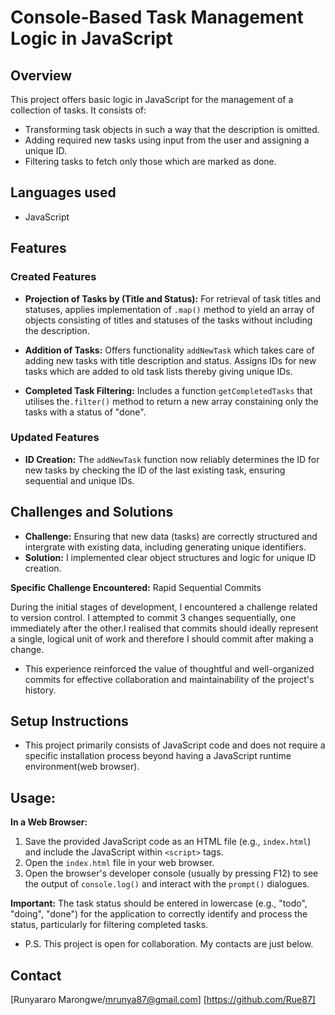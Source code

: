 # Console-Based Task Management Logic in JavaScript

## Overview

This project offers basic logic in JavaScript for the management of a collection of tasks. It consists of:
- Transforming task objects in such a way that the description is omitted.
- Adding required new tasks using input from the user and assigning a unique ID.
- Filtering tasks to fetch only those which are marked as done.

## Languages used

- JavaScript

## Features

### Created Features

 - **Projection of Tasks by (Title and Status):** For retrieval of task titles and statuses, applies implementation of `.map()` method to yield an array of objects consisting of titles and statuses of the tasks without including the description.

- **Addition of Tasks:** Offers functionality `addNewTask` which takes care of adding new tasks with title description and status. Assigns IDs for new tasks which are added to old task lists thereby giving unique IDs.

- **Completed Task Filtering:** Includes a function `getCompletedTasks` that utilises the`.filter()` method to return a new array constaining only the tasks with a status of "done".

### Updated Features

- **ID Creation:** The `addNewTask` function now reliably determines the ID for new tasks by checking the ID of the last existing task, ensuring sequential and unique IDs.

## Challenges and Solutions

- **Challenge:** Ensuring that new data (tasks) are correctly structured and intergrate with existing data, including generating unique identifiers.
- **Solution:** I implemented clear object structures and logic for unique ID creation.

**Specific Challenge Encountered:** Rapid Sequential Commits

During the initial stages of development, I encountered a challenge related  to version control. I attempted to commit 3 changes sequentially, one         immediately after the other.I realised that commits should ideally represent a single, logical unit of work and therefore I should commit after making a change.

- This experience reinforced the value of thoughtful and well-organized commits for effective collaboration and maintainability of the project's history.

## Setup Instructions

-  This project primarily consists of JavaScript code and does not require a specific installation process beyond having a JavaScript runtime environment(web browser).

## **Usage:**
**In a Web Browser:**
1. Save the provided JavaScript code as an HTML file (e.g., `index.html`)  and include the JavaScript within `<script>` tags.
2. Open the `index.html` file in your web browser.
3. Open the browser's developer console (usually by pressing F12) to see  the output of `console.log()` and interact with the `prompt()` dialogues.
   
**Important:** The task status should be entered in lowercase (e.g., "todo", "doing", "done") for the application to correctly identify and process the status, particularly for filtering completed tasks.

- P.S. This project is open for collaboration. My contacts are just below.

## Contact

[Runyararo Marongwe/mrunya87@gmail.com] [https://github.com/Rue87]


